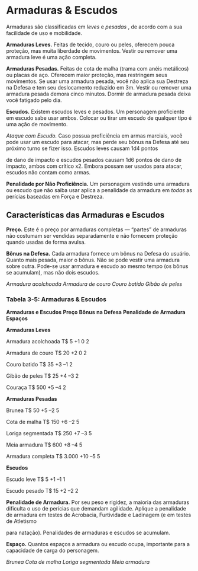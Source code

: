 
# Armaduras & Escudos

Armaduras são classificadas em _leves_ e _pesadas_ , de
acordo com a sua facilidade de uso e mobilidade.

**Armaduras Leves.** Feitas de tecido, couro ou
peles, oferecem pouca proteção, mas muita liberdade
de movimentos. Vestir ou remover uma armadura
leve é uma ação completa.

**Armaduras Pesadas.** Feitas de cota de
malha (trama com anéis metálicos) ou placas de
aço. Oferecem maior proteção, mas restringem seus
movimentos. Se usar uma armadura pesada, você
não aplica sua Destreza na Defesa e tem seu deslocamento reduzido em 3m. Vestir ou remover uma
armadura pesada demora cinco minutos. Dormir de
armadura pesada deixa você fatigado pelo dia.

**Escudos.** Existem escudos leves e pesados.
Um personagem proficiente em escudo sabe usar
ambos. Colocar ou tirar um escudo de qualquer tipo
é uma ação de movimento.

_Ataque com Escudo._ Caso possua proficiência em
armas marciais, você pode usar um escudo para atacar, mas perde seu bônus na Defesa até seu próximo
turno se fizer isso. Escudos leves causam 1d4 pontos

de dano de impacto e escudos pesados causam 1d6
pontos de dano de impacto, ambos com crítico x2.
Embora possam ser usados para atacar, escudos não
contam como armas.

**Penalidade por Não Proficiência.** Um
personagem vestindo uma armadura ou escudo que
não saiba usar aplica a penalidade da armadura em
_todas_ as perícias baseadas em Força e Destreza.
## Características das Armaduras e Escudos

**Preço.** Este é o preço por armaduras completas
— “partes” de armaduras não costumam ser vendidas separadamente e não fornecem proteção quando
usadas de forma avulsa.

**Bônus na Defesa.** Cada armadura fornece
um bônus na Defesa do usuário. Quanto mais
pesada, maior o bônus. Não se pode vestir uma
armadura sobre outra. Pode-se usar armadura e
escudo ao mesmo tempo (os bônus se acumulam),
mas não dois escudos.

_Armadura acolchoada_ _Armadura de couro_ _Couro batido_ _Gibão de peles_
### Tabela 3-5: Armaduras & Escudos

**Armaduras e Escudos** **Preço**
**Bônus**
**na Defesa**
**Penalidade**
**de Armadura** **Espaços**

**Armaduras Leves**

Armadura acolchoada T$ 5 +1 0 2

Armadura de couro T$ 20 +2 0 2

Couro batido T$ 35 +3 –1 2

Gibão de peles T$ 25 +4 –3 2

Couraça T$ 500 +5 –4 2

**Armaduras Pesadas**

Brunea T$ 50 +5 –2 5

Cota de malha T$ 150 +6 –2 5

Loriga segmentada T$ 250 +7 –3 5

Meia armadura T$ 600 +8 –4 5

Armadura completa T$ 3.000 +10 –5 5

**Escudos**

Escudo leve T$ 5 +1 –1 1

Escudo pesado T$ 15 +2 –2 2

**Penalidade de Armadura.** Por seu peso
e rigidez, a maioria das armaduras dificulta o uso
de perícias que demandam agilidade. Aplique a
penalidade de armadura em testes de Acrobacia,
Furtividade e Ladinagem (e em testes de Atletismo

para natação). Penalidades de armaduras e escudos
se acumulam.

**Espaço.** Quantos espaços a armadura ou escudo ocupa, importante para a capacidade de carga do
personagem.

_Brunea_ _Cota de malha_ _Loriga segmentada_ _Meia armadura_
